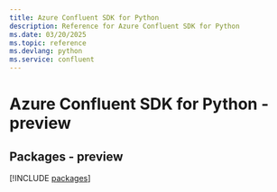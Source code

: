 ```yaml
---
title: Azure Confluent SDK for Python
description: Reference for Azure Confluent SDK for Python
ms.date: 03/20/2025
ms.topic: reference
ms.devlang: python
ms.service: confluent
---
```

# Azure Confluent SDK for Python - preview
## Packages - preview
[!INCLUDE [packages](confluent-index.md)]